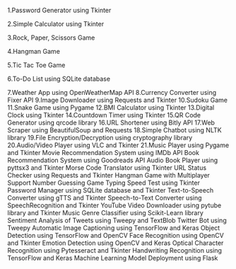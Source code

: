 1.Password Generator using Tkinter

2.Simple Calculator using Tkinter

3.Rock, Paper, Scissors Game

4.Hangman Game

5.Tic Tac Toe Game

6.To-Do List using SQLite database

7.Weather App using OpenWeatherMap API
8.Currency Converter using Fixer API
9.Image Downloader using Requests and Tkinter
10.Sudoku Game
11.Snake Game using Pygame
12.BMI Calculator using Tkinter
13.Digital Clock using Tkinter
14.Countdown Timer using Tkinter
15.QR Code Generator using qrcode library
16.URL Shortener using Bitly API
17.Web Scraper using BeautifulSoup and Requests
18.Simple Chatbot using NLTK library
19.File Encryption/Decryption using cryptography library
20.Audio/Video Player using VLC and Tkinter
21.Music Player using Pygame and Tkinter
Movie Recommendation System using IMDb API
Book Recommendation System using Goodreads API
Audio Book Player using pyttsx3 and Tkinter
Morse Code Translator using Tkinter
URL Status Checker using Requests and Tkinter
Hangman Game with Multiplayer Support
Number Guessing Game
Typing Speed Test using Tkinter
Password Manager using SQLite database and Tkinter
Text-to-Speech Converter using gTTS and Tkinter
Speech-to-Text Converter using SpeechRecognition and Tkinter
YouTube Video Downloader using pytube library and Tkinter
Music Genre Classifier using Scikit-Learn library
Sentiment Analysis of Tweets using Tweepy and TextBlob
Twitter Bot using Tweepy
Automatic Image Captioning using TensorFlow and Keras
Object Detection using TensorFlow and OpenCV
Face Recognition using OpenCV and Tkinter
Emotion Detection using OpenCV and Keras
Optical Character Recognition using Pytesseract and Tkinter
Handwriting Recognition using TensorFlow and Keras
Machine Learning Model Deployment using Flask
